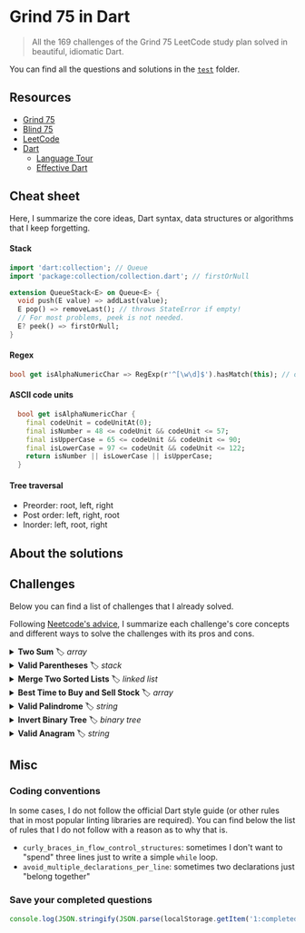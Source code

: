 # Grind 75 in Dart

> All the 169 challenges of the Grind 75 LeetCode study plan solved in beautiful, idiomatic Dart.

You can find all the questions and solutions in the [`test`](https://github.com/dartsidedev/grind75/tree/main/test) folder.

## Resources

* [Grind 75](https://www.techinterviewhandbook.org/grind75)
* [Blind 75](https://leetcode.com/discuss/general-discussion/460599/blind-75-leetcode-questions)
* [LeetCode](https://leetcode.com/)
* [Dart](https://dart.dev/)
  * [Language Tour](https://dart.dev/guides/language/language-tour)
  * [Effective Dart](https://dart.dev/guides/language/effective-dart)

## Cheat sheet

Here, I summarize the core ideas, Dart syntax, data structures or algorithms that I keep forgetting.

#### Stack

```dart
import 'dart:collection'; // Queue
import 'package:collection/collection.dart'; // firstOrNull

extension QueueStack<E> on Queue<E> {
  void push(E value) => addLast(value);
  E pop() => removeLast(); // throws StateError if empty!
  // For most problems, peek is not needed.
  E? peek() => firstOrNull;
}
```

#### Regex

```dart
bool get isAlphaNumericChar => RegExp(r'^[\w\d]$').hasMatch(this); // or RegExp(r'^[a-zA-Z0-9]$')
```

#### ASCII code units

```dart
  bool get isAlphaNumericChar {
    final codeUnit = codeUnitAt(0);
    final isNumber = 48 <= codeUnit && codeUnit <= 57;
    final isUpperCase = 65 <= codeUnit && codeUnit <= 90;
    final isLowerCase = 97 <= codeUnit && codeUnit <= 122;
    return isNumber || isLowerCase || isUpperCase;
  }
```

#### Tree traversal

* Preorder: root, left, right 
* Post order: left, right, root
* Inorder: left, root, right 

## About the solutions

## Challenges

Below you can find a list of challenges that I already solved.

Following [Neetcode's advice](https://www.youtube.com/watch?v=SVvr3ZjtjI8), I summarize each challenge's core concepts and different ways to solve the challenges with its pros and cons.

<details>
<summary><b>Two Sum</b> 🏷 <i>array</i></summary>

> [Solution in Dart](https://github.com/dartsidedev/grind75/blob/main/test/two_sum_test.dart) - [LeetCode - Two Sum](https://leetcode.com/problems/two-sum/)

> input: exactly one solution. You may not use the same element twice.

Iterate over numbers: store in map: number is the key, index is the value.
As you iterate, look up in the map whether the current number has a complement in the map that adds up to target, return indices if it's a solution.
If the current number and none of the map entries add up to the target number, add the number to the map.
Continue until solution is found.

Complexity.
n is the number of elements in the list.
Time O(n), as you might iterate over the whole list.
Space O(n) you need a map.

Other solutions:
1. Brute force: double loop, return when hit target. Time O(n^2), space O(1).
2. [Sort list](https://leetcode.com/problems/two-sum-ii-input-array-is-sorted) first, then two pointers. Need to keep track of the original indices or need to use new list, though, extra space!
</details>



<details>
<summary><b>Valid Parentheses</b> 🏷 <i>stack</i></summary>

> [Solution in Dart](https://github.com/dartsidedev/grind75/blob/main/test/valid_parentheses_test.dart) - [LeetCode - Two Sum](https://leetcode.com/problems/valid-parentheses/)

Push items to a stack when parenthesis/bracket is opening.
Pop off when closing, and make sure they are matching.
Don't forget to check at the end if the stack is empty.
Remember to pop off only if stack is not empty (or use peek).
</details>



<details>
<summary><b>Merge Two Sorted Lists</b> 🏷 <i>linked list</i></summary>

> [Solution in Dart](https://github.com/dartsidedev/grind75/blob/main/test/merge_two_sorted_lists_test.dart) - [LeetCode - Merge Two Sorted Lists](https://leetcode.com/problems/merge-two-sorted-lists/)

Trick: pre-head pointer significantly simplifies the algorithm.
While both lists are not empty, pick one off the lists and add to the results.
Move pointer.
Do not forget to add the remaining items of the longer list to the list.
Return the pre-head's next as result.

Consider empty nodes.
</details>



<details>
<summary><b>Best Time to Buy and Sell Stock</b> 🏷 <i>array</i></summary>

> [Solution in Dart](https://github.com/dartsidedev/grind75/blob/main/test/best_time_to_buy_and_sell_stock_test.dart) - [LeetCode - Best Time to Buy and Sell Stock](https://leetcode.com/problems/best-time-to-buy-and-sell-stock/)

Keep track of min price "so far".
Current profit is price minus the min price so far.
Update max profit if current profit greater.
Handle negative profit edge case (must return 0).

Complexity.
n is the length of the list.
Time O(n), as you iterate over the whole list in a single pass.
Space O(1) as you don't need supporting data structures, only two variables.

Alternative solutions:
* brute force: double loop, calculate profit for each possible pair. TC: O(n^2), SC: O(1).

Clarify: int vs num vs double. 
</details>



<details>
<summary><b>Valid Palindrome</b> 🏷 <i>string</i></summary>

> [Solution in Dart](https://github.com/dartsidedev/grind75/blob/main/test/valid_palindrome_test.dart) - [LeetCode - Valid Palindrome](https://leetcode.com/problems/valid-palindrome/)

Obvious solution: filter invalid characters, keep only alphanumeric characters and convert to lowercase (`split`+`where`+`map`+`join`).
Then, check if palindrome: either two pointers, or reverse the string and compare against filtered values.

Improvement: Start with two pointers, if a letter is not alphanumeric, move pointer to next alphanumeric.
Whenever the two pointers contain alphanumeric chars, compare. If the values for the two pointers don't match, return "not a palindrome".

</details>

<details>
<summary><b>Invert Binary Tree</b> 🏷 <i>binary tree</i></summary>

> [Solution in Dart](https://github.com/dartsidedev/grind75/blob/main/test/invert_binary_tree_test.dart) - [LeetCode - Invert Binary Tree](https://leetcode.com/problems/invert-binary-tree/)

Invert tree recursively: if null, return.
Swap left and right children, then invert left and right subtrees.
Return node.

Both pre-order and post-order traversal give the right answer.

TODO: Solve without recursion.
</details>



<details>
<summary><b>Valid Anagram</b> 🏷 <i>string</i></summary>

> [Solution in Dart](https://github.com/dartsidedev/grind75/blob/main/test/valid_anagram_test.dart) - [LeetCode - Valid Anagram](https://leetcode.com/problems/valid-anagram/)

Return early if lengths don't match. Create frequency counter. Check if frequencies match.

Complexity.
n is the length of the strings.
Time O(n) as we need to iterate over the both strings entirely to create the frequency table.
Space O(1) size stays constant no matter how large n is (even for unicode).

Worth creating a helper class `Frequency` that can be created from a string and then compared against another freq. 

Follow up: unicode? Change how frequencies are stored from fixed length list to hash map.
To fit all potential unicode characters in a list, the list would have to contain 1M+ elements.
That's wasteful if the strings are short (and anything less than a million characters counts as short in this case).
</details>




## Misc

### Coding conventions

In some cases, I do not follow the official Dart style guide
(or other rules that in most popular linting libraries are required).
You can find below the list of rules that I do not follow with a reason as to why that is.

* `curly_braces_in_flow_control_structures`: sometimes I don't want to "spend" three lines just to write a simple `while` loop.
* `avoid_multiple_declarations_per_line`: sometimes two declarations just "belong together"

### Save your completed questions

```js
console.log(JSON.stringify(JSON.parse(localStorage.getItem('1:completedQuestions')), null, 2));
```
